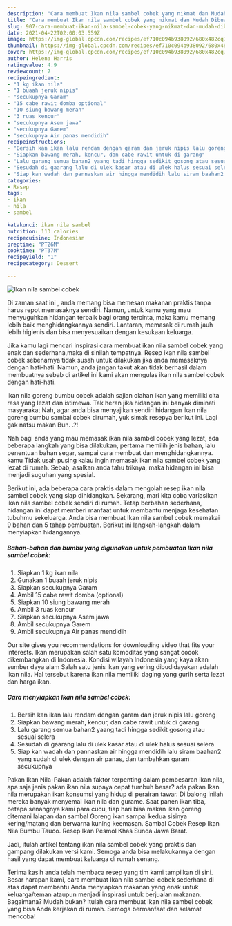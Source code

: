 ```yaml
---
description: "Cara membuat Ikan nila sambel cobek yang nikmat dan Mudah Dibuat"
title: "Cara membuat Ikan nila sambel cobek yang nikmat dan Mudah Dibuat"
slug: 907-cara-membuat-ikan-nila-sambel-cobek-yang-nikmat-dan-mudah-dibuat
date: 2021-04-22T02:00:03.559Z
image: https://img-global.cpcdn.com/recipes/ef710c094b938092/680x482cq70/ikan-nila-sambel-cobek-foto-resep-utama.jpg
thumbnail: https://img-global.cpcdn.com/recipes/ef710c094b938092/680x482cq70/ikan-nila-sambel-cobek-foto-resep-utama.jpg
cover: https://img-global.cpcdn.com/recipes/ef710c094b938092/680x482cq70/ikan-nila-sambel-cobek-foto-resep-utama.jpg
author: Helena Harris
ratingvalue: 4.9
reviewcount: 7
recipeingredient:
- "1 kg ikan nila"
- "1 buaah jeruk nipis"
- "secukupnya Garam"
- "15 cabe rawit domba optional"
- "10 siung bawang merah"
- "3 ruas kencur"
- "secukupnya Asem jawa"
- "secukupnya Garem"
- "secukupnya Air panas mendidih"
recipeinstructions:
- "Bersih kan ikan lalu rendam dengan garam dan jeruk nipis lalu goreng"
- "Siapkan bawang merah, kencur, dan cabe rawit untuk di garang"
- "Lalu garang semua bahan2 yaang tadi hingga sedikit gosong atau sesuai selera"
- "Sesudah di gaarang lalu di ulek kasar atau di ulek halus sesuai selera"
- "Siap kan wadah dan pannaskan air hingga mendidih lalu siram baahan2 yang sudah di ulek dengan air panas, dan tambahkan garam secukupnya"
categories:
- Resep
tags:
- ikan
- nila
- sambel

katakunci: ikan nila sambel 
nutrition: 113 calories
recipecuisine: Indonesian
preptime: "PT26M"
cooktime: "PT37M"
recipeyield: "1"
recipecategory: Dessert

---
```



![Ikan nila sambel cobek](https://img-global.cpcdn.com/recipes/ef710c094b938092/680x482cq70/ikan-nila-sambel-cobek-foto-resep-utama.jpg)

Di zaman  saat ini , anda memang bisa memesan makanan praktis tanpa harus repot memasaknya sendiri. Namun, untuk kamu yang mau menyuguhkan hidangan terbaik bagi orang tercinta, maka kamu memang lebih baik menghidangkannya sendiri. Lantaran, memasak di rumah jauh lebih higienis dan bisa menyesuaikan dengan kesukaan keluarga.

Jika kamu lagi mencari inspirasi cara membuat ikan nila sambel cobek yang enak dan sederhana,maka di sinilah tempatnya. Resep ikan nila sambel cobek  sebenarnya tidak susah untuk dilakukan jika anda memasaknya dengan hati-hati. Namun, anda jangan takut akan tidak berhasil dalam membuatnya 
sebab di artikel ini kami akan mengulas ikan nila sambel cobek dengan hati-hati.  

Ikan nila goreng bumbu cobek adalah sajian olahan ikan yang memiliki cita rasa yang lezat dan istimewa. Tak heran jika hidangan ini banyak diminati masyarakat Nah, agar anda bisa menyajikan sendiri hidangan ikan nila goreng bumbu sambal cobek dirumah, yuk simak resepya berikut ini. Lagi gak nafsu makan Bun. .?!

Nah bagi anda yang mau memasak ikan nila sambel cobek yang lezat, ada beberapa langkah yang bisa dilakukan, pertama memilih jenis bahan, lalu penentuan bahan segar, sampai cara membuat dan menghidangkannya. kamu Tidak usah pusing kalau ingin memasak ikan nila sambel cobek yang lezat di rumah. Sebab, asalkan anda  tahu triknya, maka hidangan ini bisa menjadi suguhan yang spesial.

Berikut ini, ada beberapa cara praktis  dalam mengolah resep ikan nila sambel cobek yang siap dihidangkan. Sekarang, mari kita coba variasikan ikan nila sambel cobek sendiri di rumah. Tetap berbahan sederhana, hidangan ini dapat memberi manfaat untuk membantu menjaga kesehatan tubuhmu sekeluarga. Anda bisa membuat Ikan nila sambel cobek memakai 9 bahan dan 5 tahap pembuatan. Berikut ini langkah-langkah dalam menyiapkan hidangannya.

<!--inarticleads1-->

##### Bahan-bahan dan bumbu yang digunakan untuk pembuatan Ikan nila sambel cobek:

1. Siapkan 1 kg ikan nila
1. Gunakan 1 buaah jeruk nipis
1. Siapkan secukupnya Garam
1. Ambil 15 cabe rawit domba (optional)
1. Siapkan 10 siung bawang merah
1. Ambil 3 ruas kencur
1. Siapkan secukupnya Asem jawa
1. Ambil secukupnya Garem
1. Ambil secukupnya Air panas mendidih


Our site gives you recommendations for downloading video that fits your interests. Ikan merupakan salah satu komoditas yang sangat cocok dikembangkan di Indonesia. Kondisi wilayah Indonesia yang kaya akan sumber daya alam Salah satu jenis ikan yang sering dibudidayakan adalah ikan nila. Hal tersebut karena ikan nila memiliki daging yang gurih serta lezat dan harga ikan. 

<!--inarticleads2-->

##### Cara menyiapkan Ikan nila sambel cobek:

1. Bersih kan ikan lalu rendam dengan garam dan jeruk nipis lalu goreng
1. Siapkan bawang merah, kencur, dan cabe rawit untuk di garang
1. Lalu garang semua bahan2 yaang tadi hingga sedikit gosong atau sesuai selera
1. Sesudah di gaarang lalu di ulek kasar atau di ulek halus sesuai selera
1. Siap kan wadah dan pannaskan air hingga mendidih lalu siram baahan2 yang sudah di ulek dengan air panas, dan tambahkan garam secukupnya


Pakan Ikan Nila-Pakan adalah faktor terpenting dalam pembesaran ikan nila, apa saja jenis pakan ikan nila supaya cepat tumbuh besar? ada pakan Ikan nila merupakan ikan konsumsi yang hidup di perairan tawar. Di balong inilah mereka banyak menyemai ikan nila dan gurame. Saat panen ikan tiba, betapa senangnya kami para cucu, tiap hari bisa makan ikan goreng ditemani lalapan dan sambal Goreng ikan sampai kedua sisinya kering/matang dan berwarna kuning keemasan. Sambal Cobek Resep Ikan Nila Bumbu Tauco. Resep Ikan Pesmol Khas Sunda Jawa Barat. 

Jadi, itulah artikel tentang  ikan nila sambel cobek  yang praktis dan gampang dilakukan versi kami. Semoga anda bisa melakukannya dengan hasil yang dapat membuat keluarga di rumah senang. 

Terima kasih anda telah membaca resep yang tim kami tampilkan di sini. Besar harapan kami, cara membuat  Ikan nila sambel cobek sederhana di atas dapat membantu Anda menyiapkan makanan yang enak untuk keluarga/teman ataupun menjadi inspirasi untuk berjualan makanan. Bagaimana? Mudah bukan? Itulah cara membuat ikan nila sambel cobek yang bisa Anda kerjakan di rumah. Semoga bermanfaat dan selamat mencoba!

